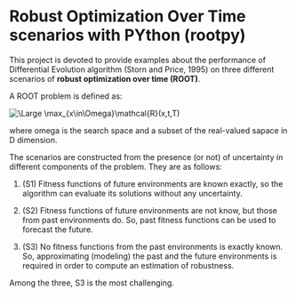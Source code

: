 # Robust Optimization Over Time scenarios with PYthon (rootpy)

This project is devoted to provide examples about the performance of Differential Evolution algorithm (Storn and Price, 1995) on three different scenarios of **robust optimization over time (ROOT)**.

A ROOT problem is defined as:

<img src="https://latex.codecogs.com/svg.latex?\Large&space;\max_{x\in\Omega}\mathcal{R}(x,t,T)" title="\Large \max_{x\in\Omega}\mathcal{R}(x,t,T)" />

where omega is the search space and a subset of the real-valued sapace in D dimension.

The scenarios are constructed from the presence (or not) of uncertainty in different components of the problem. They are as follows:

1. (S1) Fitness functions of future environments are known exactly, so the algorithm can evaluate its solutions without any uncertainty.

2. (S2) Fitness functions of future environments are not know, but those from past environments do. So, past fitness functions can be used to forecast the future.

3. (S3) No fitness functions from the past environments is exactly known. So, approximating (modeling) the past and the future environments is required in order to compute an estimation of robustness.

Among the three, S3 is the most challenging.
